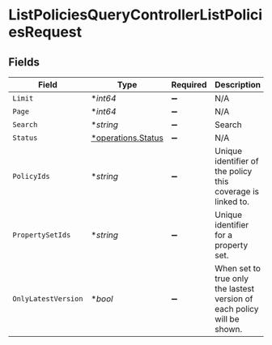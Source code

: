 # ListPoliciesQueryControllerListPoliciesRequest


## Fields

| Field                                                                   | Type                                                                    | Required                                                                | Description                                                             | Example                                                                 |
| ----------------------------------------------------------------------- | ----------------------------------------------------------------------- | ----------------------------------------------------------------------- | ----------------------------------------------------------------------- | ----------------------------------------------------------------------- |
| `Limit`                                                                 | **int64*                                                                | :heavy_minus_sign:                                                      | N/A                                                                     |                                                                         |
| `Page`                                                                  | **int64*                                                                | :heavy_minus_sign:                                                      | N/A                                                                     |                                                                         |
| `Search`                                                                | **string*                                                               | :heavy_minus_sign:                                                      | Search                                                                  | 100 Day Inspection                                                      |
| `Status`                                                                | [*operations.Status](../../models/operations/status.md)                 | :heavy_minus_sign:                                                      | N/A                                                                     |                                                                         |
| `PolicyIds`                                                             | **string*                                                               | :heavy_minus_sign:                                                      | Unique identifier of the policy this coverage is linked to.             | pol_a9dd3c31cb70434189a93fc3b5aad30b                                    |
| `PropertySetIds`                                                        | **string*                                                               | :heavy_minus_sign:                                                      | Unique identifier for a property set.                                   | prpset_692f3b83dd394d118ef8d3bc85800f04                                 |
| `OnlyLatestVersion`                                                     | **bool*                                                                 | :heavy_minus_sign:                                                      | When set to true only the lastest version of each policy will be shown. |                                                                         |